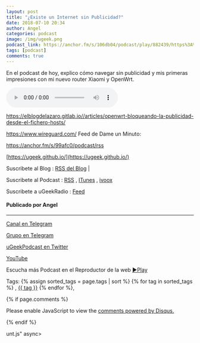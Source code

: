 ```yaml
---
layout: post
title: "¿Existe un Internet sin Publicidad?"
date: 2018-07-10 20:34
author: Angel
categories: podcast
image: /img/ugeek.png
podcast_link: https://anchor.fm/s/106db04/podcast/play/882439/https%3A%2F%2Fd3ctxlq1ktw2nl.cloudfront.net%2Fstaging%2F2018-6-10%2F-Existe-un-Internet-sin-Public-12179a4adf73f.m4a
tags: [podcast]
comments: true
---
```


En el podcast de hoy, explico cómo navegar sin publicidad y mis primeras impresiones con mi nuevo router Xiaomi y OpenWrt. 

<audio controls>
<source src="https://anchor.fm/s/106db04/podcast/play/882439/https%3A%2F%2Fd3ctxlq1ktw2nl.cloudfront.net%2Fstaging%2F2018-6-10%2F-Existe-un-Internet-sin-Public-12179a4adf73f.m4a">
Your browser does not support the audio element.
</audio>

https://elblogdelazaro.gitlab.io//articles/openwrt-bloqueando-la-publicidad-desde-el-fichero-hosts/ 

https://www.wireguard.com/ Feed de Dame un Minuto: 

https://anchor.fm/s/99afc0/podcast/rss



[https://ugeek.github.io/](https://ugeek.github.io/)

Suscribete al Blog :  [RSS del Blog](http://feeds.feedburner.com/uGeekBlog) |

Suscribete al Podcast :  [RSS](http://feeds.feedburner.com/ugeek) , [ITunes](https://itunes.apple.com/us/podcast/ugeek/id1201421866?mt=2) , [ivoox](https://www.ivoox.com/podcast-ugeek_sq_f1383493_1.html)

Suscribete a uGeekRadio : [Feed](http://feeds.feedburner.com/uGeekRadio)  
#### Publicado por Angel  	

---  


[Canal en Telegram](https://t.me/uGeek) 

[Grupo en Telegram](https://t.me/uGeekPodcast)  

[uGeekPodcast en Twitter](https://twitter.com/ugeekpodcast)  

[YouTube](https://www.youtube.com/channel/UCVmGqdwOeswJ55IFmsYNlww)  

Escucha más Podcast en el Reproductor de la web [►Play](https://ugeek.github.io/podcasts/)  

Tags: {% assign sorted_tags = page.tags | sort %} {% for tag in sorted_tags %} , <span class="tag"><a href="/tag#{{ tag }}">{{ tag }}</a></span> {% endfor %},  

{% if page.comments %}
<div id="disqus_thread"></div>
<script>

/**
*  RECOMMENDED CONFIGURATION VARIABLES: EDIT AND UNCOMMENT THE SECTION BELOW TO INSERT DYNAMIC VALUES FROM YOUR PLATFORM OR CMS.
*  LEARN WHY DEFINING THESE VARIABLES IS IMPORTANT: https://disqus.com/admin/universalcode/#configuration-variables*/
/*
var disqus_config = function () {
this.page.url = PAGE_URL;  // Replace PAGE_URL with your page's canonical URL variable
this.page.identifier = PAGE_IDENTIFIER; // Replace PAGE_IDENTIFIER with your page's unique identifier variable
};
*/
(function() { // DON'T EDIT BELOW THIS LINE
var d = document, s = d.createElement('script');
s.src = 'https://https-angelbcn-github-io-ugeek.disqus.com/embed.js';
s.setAttribute('data-timestamp', +new Date());
(d.head || d.body).appendChild(s);
})();
</script>
<noscript>Please enable JavaScript to view the <a href="https://disqus.com/?ref_noscript">comments powered by Disqus.</a></noscript>

{% endif %}

<script id="dsq-count-scr" src="//https-angelbcn-github-io-ugeek.disqus.com/count.js" async></script>
unt.js" async></script>
